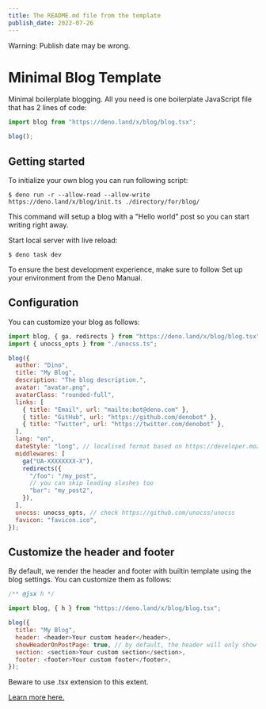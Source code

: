 ```yaml
---
title: The README.md file from the template
publish_date: 2022-07-26
---
```

Warning: Publish date may be wrong.
# Minimal Blog Template

Minimal boilerplate blogging. All you need is one boilerplate JavaScript file that has 2 lines of code:

```javascript
import blog from "https://deno.land/x/blog/blog.tsx";

blog();
```

## Getting started
To initialize your own blog you can run following script:

```shell
$ deno run -r --allow-read --allow-write https://deno.land/x/blog/init.ts ./directory/for/blog/
```

This command will setup a blog with a "Hello world" post so you can start writing right away.

Start local server with live reload:

```shell
$ deno task dev
```

To ensure the best development experience, make sure to follow Set up your environment from the Deno Manual.

## Configuration
You can customize your blog as follows:

```javascript
import blog, { ga, redirects } from "https://deno.land/x/blog/blog.tsx";
import { unocss_opts } from "./unocss.ts";

blog({
  author: "Dino",
  title: "My Blog",
  description: "The blog description.",
  avatar: "avatar.png",
  avatarClass: "rounded-full",
  links: [
    { title: "Email", url: "mailto:bot@deno.com" },
    { title: "GitHub", url: "https://github.com/denobot" },
    { title: "Twitter", url: "https://twitter.com/denobot" },
  ],
  lang: "en",
  dateStyle: "long", // localised format based on https://developer.mozilla.org/en-US/docs/Web/JavaScript/Reference/Global_Objects/Intl/DateTimeFormat
  middlewares: [
    ga("UA-XXXXXXXX-X"),
    redirects({
      "/foo": "/my_post",
      // you can skip leading slashes too
      "bar": "my_post2",
    }),
  ],
  unocss: unocss_opts, // check https://github.com/unocss/unocss
  favicon: "favicon.ico",
});
```

## Customize the header and footer
By default, we render the header and footer with builtin template using the blog settings. You can customize them as follows:

```javascript
/** @jsx h */

import blog, { h } from "https://deno.land/x/blog/blog.tsx";

blog({
  title: "My Blog",
  header: <header>Your custom header</header>,
  showHeaderOnPostPage: true, // by default, the header will only show on home, set showHeaderOnPostPage to true to make it show on each post page
  section: <section>Your custom section</section>,
  footer: <footer>Your custom footer</footer>,
});
```

Beware to use .tsx extension to this extent.

[Learn more here.](https://github.com/denoland/deno_blog)